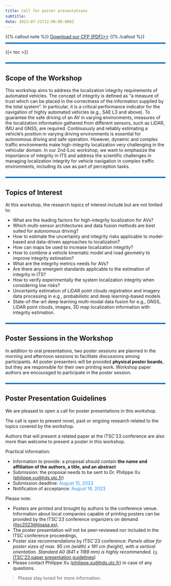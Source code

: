 ```yaml
---
title: Call for poster presentations
subtitle: 
date: 2023-07-21T12:00:00.000Z
---
```

{{% callout note %}} [Download our CFP (PDF)>>](https://iloc-2023.netlify.app/uploads/iLoc2023-call_for_poster.pdf) {{% /callout %}}
![](line.png)

{{< toc >}}

![](line.png)
## Scope of the Workshop

This workshop aims to address the localization integrity requirements of automated vehicles. The concept of integrity is defined as “a measure of trust which can be placed in the correctness of the information supplied by the total system”. In particular, it is a critical performance indicator for the navigation of highly automated vehicles (e.g., SAE L3 and above). To guarantee the safe driving of an AV in varying environments, measures of the localization information gathered from different sensors, such as LiDAR, IMU and GNSS, are required. Continuously and reliably estimating a vehicle’s position in varying driving environments is essential for autonomous driving and safe operation. However, dynamic and complex traffic environments make high-integrity localization very challenging in the vehicular domain. In our 2nd iLoc workshop, we want to emphasize the importance of integrity in ITS and address the scientific challenges in managing localization integrity for vehicle navigation in complex traffic environments, including its use as part of perception tasks.

![](line.png)
## Topics of Interest

At this workshop, the research topics of interest include but are not limited to:

* What are the leading factors for high-integrity localization for AVs?
* Which multi-sensor architectures and data fusion methods are best suited for autonomous driving?
* How to estimate the uncertainty and integrity risks applicable to model-based and data-driven approaches to localization?
* How can maps be used to increase localization integrity?
* How to combine a vehicle kinematic model and road geometry to improve integrity estimation?
* What are the integrity metrics needs for AVs?
* Are there any emergent standards applicable to the estimation of integrity in ITS?
* How to verify experimentally the system localization integrity when considering low risks?
* Uncertainty estimation of LiDAR point clouds registration and imagery data processing in e.g., probabilistic and deep learning-based models
* State-of-the-art deep learning multi-modal data fusion for e.g., GNSS, LiDAR point clouds, images, 3D map localization information with integrity estimation.

![](line.png)
## Poster Sessions in the Workshop

In addition to oral presentations, two poster sessions are planned in the morning and afternoon sessions to facilitate discussions among participants. All poster presenters will be provided **physical poster boards**, but they are responsible for their own printing work. Workshop paper authors are encouraged to participate in the poster session.


![](line.png)

## Poster Presentation Guidelines
We are pleased to open a call for poster presentations in this workshop.

The call is open to present novel, past or ongoing research related to the topics covered by the workshop.

Authors that will present a related paper at the ITSC'23 conference are also more than welcome to present a poster in this workshop.

Practical information:
* Information to provide: a proposal should contain **the name and affiliation of the authors, a title, and an abstract**
* Submission: the proposal needs to be sent to Dr. Philippe Xu (philippe.xu@hds.utc.fr)
* Submission deadline: <span style="color: DodgerBlue;">August 15, 2023</span>
* Notification of acceptance: <span style="color: DodgerBlue;">August 16, 2023</span>

Please note:
* Posters are printed and brought by authors to the conference venue. Information about local companies capable of printing posters can be provided by the ITSC'23 conference organizers on demand (itsc2023@tisasa.es),
* The poster presentation will not be peer-reviewed nor included in the ITSC conference proceedings,
* Poster size recommendations by ITSC'23 conference: _Panels allow for poster sizes of max. 95 cm (width) x 191 cm (height), with a vertical orientation. Standard A0 (841 x 1189 mm) is highly recommended._ ([> ITSC'23 paper presentation guidelines](https://2023.ieee-itsc.org/paper-presentation/))
* Please contact Philippe Xu (philippe.xu@hds.utc.fr) in case of any questions.


> Please stay tuned for more information.
